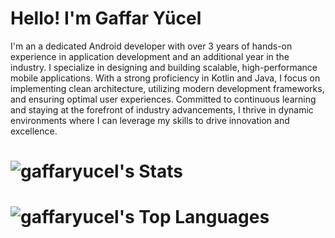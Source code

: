 # Hello! I'm Gaffar Yücel

I'm an a dedicated Android developer with over 3 years of hands-on experience in application development and an additional year in the industry. I specialize in designing and building scalable, high-performance mobile applications. With a strong proficiency in Kotlin and Java, I focus on implementing clean architecture, utilizing modern development frameworks, and ensuring optimal user experiences. Committed to continuous learning and staying at the forefront of industry advancements, I thrive in dynamic environments where I can leverage my skills to drive innovation and excellence.


# ![gaffaryucel's Stats](https://github-readme-stats.vercel.app/api?username=gaffaryucel&theme=tokyonight&show_icons=true&hide_border=false&count_private=true)


# ![gaffaryucel's Top Languages](https://github-readme-stats.vercel.app/api/top-langs/?username=gaffaryucel&theme=tokyonight&show_icons=true&hide_border=false&layout=compact)

